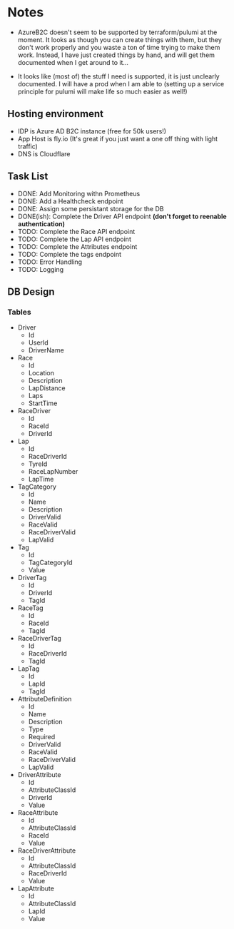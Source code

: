 # Notes

- AzureB2C doesn't seem to be supported by terraform/pulumi at the moment. It looks as though you can create things with them, but they don't work properly and you waste a ton of time trying to make them work. Instead, I have just created things by hand, and will get them documented when I get around to it...

- It looks like (most of) the stuff I need is supported, it is just unclearly documented. I will have a prod when I am able to (setting up a service principle for pulumi will make life so much easier as well!)

## Hosting environment

- IDP is Azure AD B2C instance (free for 50k users!)
- App Host is fly.io (It's great if you just want a one off thing with light traffic)
- DNS is Cloudflare

## Task List

- DONE: Add Monitoring withn Prometheus
- DONE: Add a Healthcheck endpoint
- DONE: Assign some persistant storage for the DB
- DONE(ish): Complete the Driver API endpoint **(don't forget to reenable authentication)**
- TODO: Complete the Race API endpoint
- TODO: Complete the Lap API endpoint
- TODO: Complete the Attributes endpoint
- TODO: Complete the tags endpoint
- TODO: Error Handling
- TODO: Logging

## DB Design

### Tables

- Driver
    - Id
    - UserId
    - DriverName
- Race
    - Id
    - Location
    - Description
    - LapDistance
    - Laps
    - StartTime
- RaceDriver
    - Id
    - RaceId
    - DriverId
- Lap
    - Id
    - RaceDriverId
    - TyreId
    - RaceLapNumber
    - LapTime
- TagCategory
    - Id
    - Name
    - Description
    - DriverValid
    - RaceValid
    - RaceDriverValid
    - LapValid
- Tag
    - Id
    - TagCategoryId
    - Value
- DriverTag
    - Id
    - DriverId
    - TagId
- RaceTag
    - Id
    - RaceId
    - TagId
- RaceDriverTag
    - Id
    - RaceDriverId
    - TagId
- LapTag
    - Id
    - LapId
    - TagId
- AttributeDefinition
    - Id
    - Name
    - Description
    - Type
    - Required
    - DriverValid
    - RaceValid
    - RaceDriverValid
    - LapValid
- DriverAttribute
    - Id
    - AttributeClassId
    - DriverId
    - Value
- RaceAttribute
    - Id
    - AttributeClassId
    - RaceId
    - Value
- RaceDriverAttribute
    - Id
    - AttributeClassId
    - RaceDriverId
    - Value
- LapAttribute
    - Id
    - AttributeClassId
    - LapId
    - Value


